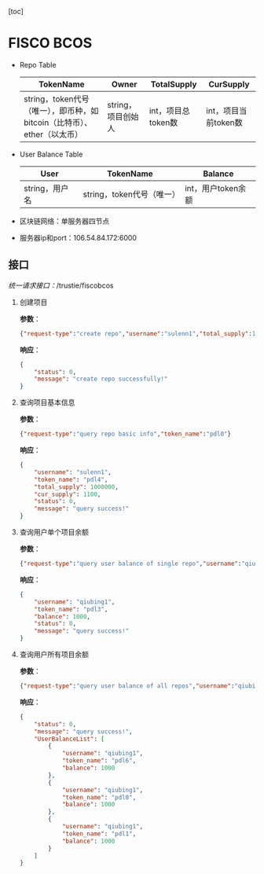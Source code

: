[toc]

# FISCO BCOS

- Repo Table

  | TokenName                                                    | Owner              | TotalSupply        | CurSupply            |
  | ------------------------------------------------------------ | ------------------ | ------------------ | -------------------- |
  | string，token代号（唯一），即币种，如bitcoin（比特币）、ether（以太币） | string，项目创始人 | int，项目总token数 | int，项目当前token数 |

- User Balance Table

  | User           | TokenName                 | Balance            |
  | -------------- | ------------------------- | ------------------ |
  | string，用户名 | string，token代号（唯一） | int，用户token余额 |

- 区块链网络：单服务器四节点

- 服务器ip和port：106.54.84.172:6000

## 接口

*统一请求接口：*/trustie/fiscobcos

1. 创建项目

   **参数**：

   ```json
   {"request-type":"create repo","username":"sulenn1","total_supply":1000000,"token_name":"pdl0","token_balance":[["qiubing1", 1000],["sulen",100]]}
   ```

   **响应**：

   ```json
   {
       "status": 0,
       "message": "create repo successfully!"
   }
   ```

2. 查询项目基本信息

   **参数**：

   ```json
   {"request-type":"query repo basic info","token_name":"pdl0"}
   ```

   **响应**：

   ```json
   {
       "username": "sulenn1",
       "token_name": "pdl4",
       "total_supply": 1000000,
       "cur_supply": 1100,
       "status": 0,
       "message": "query success!"
   }
   ```

3. 查询用户单个项目余额

   **参数**：

   ```json
   {"request-type":"query user balance of single repo","username":"qiubing1", "token_name":"pdl0"}
   ```

   **响应**：

   ```json
   {
       "username": "qiubing1",
       "token_name": "pdl3",
       "balance": 1000,
       "status": 0,
       "message": "query success!"
   }
   ```

4. 查询用户所有项目余额

   **参数**：

   ```json
   {"request-type":"query user balance of all repos","username":"qiubing1"}
   ```

   

   **响应**：

   ```json
   {
       "status": 0,
       "message": "query success!",
       "UserBalanceList": [
           {
               "username": "qiubing1",
               "token_name": "pdl6",
               "balance": 1000
           },
           {
               "username": "qiubing1",
               "token_name": "pdl0",
               "balance": 1000
           },
           {
               "username": "qiubing1",
               "token_name": "pdl1",
               "balance": 1000
           }
       ]
   }
   ```

   

